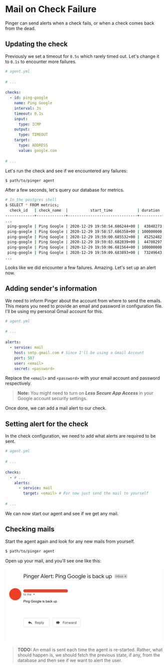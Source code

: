 # Mail on Check Failure

Pinger can send alerts when a check fails, or when a check comes back from
the dead.

## Updating the check

Previously we set a timeout for `0.5s` which rarely timed out. Let's change
it to `0.1s` to encounter more failures.

```yaml
# agent.yml

# ...

checks:
  - id: ping-google
    name: Ping Google
    interval: 3s
    timeout: 0.1s
    input:
      type: ICMP
    output:
      type: TIMEOUT
    target:
      type: ADDRESS
      value: google.com

# ...
```

Let's run the check and see if we encountered any failures:

```sh
$ path/to/pinger agent
```

After a few seconds, let's query our database for metrics.

```sh
# In the postgres shell
$ SELECT * FROM metrics;
  check_id   | check_name  |          start_time           | duration  | timeout | success
-------------+-------------+-------------------------------+-----------+---------+---------
...
 ping-google | Ping Google | 2020-12-29 19:58:54.686244+00 |  43848273 | f       | t
 ping-google | Ping Google | 2020-12-29 19:58:57.686358+00 | 100000000 | t       | f
 ping-google | Ping Google | 2020-12-29 19:59:00.685532+00 |  45252482 | f       | t
 ping-google | Ping Google | 2020-12-29 19:59:03.682839+00 |  44708297 | f       | t
 ping-google | Ping Google | 2020-12-29 19:59:06.681564+00 | 100000000 | t       | f
 ping-google | Ping Google | 2020-12-29 19:59:09.683893+00 |  73249643 | f       | t
...
```

Looks like we did encounter a few failures. Amazing. Let's set up an alert
now.

## Adding sender's information

We need to inform Pinger about the account from where to send the emails.
This means you need to provide an email and password in configuration file.
I'll be using my personal Gmail account for this.

```yaml
# agent.yml

# ...

alerts:
  - service: mail
    host: smtp.gmail.com # Since I'll be using a Gmail Account
    port: 587
    user: <email>
    secret: <password>
```

Replace the `<email>` and `<password>` with your email account and password
respectively.

> **Note:** You might need to turn on ***Less Secure App Access*** in your
> Google account security settings.

Once done, we can add a mail alert to our check.

## Setting alert for the check

In the check configuration, we need to add what alerts are required to be
sent.

```yaml
# agent.yml

# ...

checks:
  - # ...
    alerts:
      - service: mail
        target: <email> # For now just send the mail to yourself

# ...
```

We can now start our agent and see if we get any mail.

## Checking mails

Start the agent again and look for any new mails from yourself.

```sh
$ path/to/pinger agent
```

Open up your mail, and you'll see one like this:

![Alert Mail](./alert-mail.png)

> **TODO:** An email is sent each time the agent is re-started. Rather,
> what should happen is, we should fetch the previous state, if any, from
> the database and then see if we want to alert the user.
